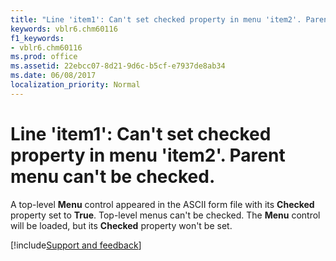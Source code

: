 ```yaml
---
title: "Line 'item1': Can't set checked property in menu 'item2'. Parent menu can't be checked."
keywords: vblr6.chm60116
f1_keywords:
- vblr6.chm60116
ms.prod: office
ms.assetid: 22ebcc07-8d21-9d6c-b5cf-e7937de8ab34
ms.date: 06/08/2017
localization_priority: Normal
---
```



# Line 'item1': Can't set checked property in menu 'item2'. Parent menu can't be checked.

A top-level **Menu** control appeared in the ASCII form file with its **Checked** property set to **True**. Top-level menus can't be checked. The **Menu** control will be loaded, but its **Checked** property won't be set.

[!include[Support and feedback](~/includes/feedback-boilerplate.md)]